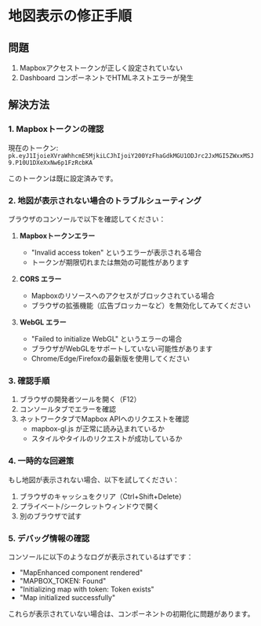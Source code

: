 # 地図表示の修正手順

## 問題
1. Mapboxアクセストークンが正しく設定されていない
2. Dashboard コンポーネントでHTMLネストエラーが発生

## 解決方法

### 1. Mapboxトークンの確認
現在のトークン: `pk.eyJ1IjoieXVraWhhcmE5MjkiLCJhIjoiY200YzFhaGdkMGU1ODJrc2JxMGI5ZWxxMSJ9.P10U1DXeXxNw6p1FzRcbKA`

このトークンは既に設定済みです。

### 2. 地図が表示されない場合のトラブルシューティング

ブラウザのコンソールで以下を確認してください：

1. **Mapboxトークンエラー**
   - "Invalid access token" というエラーが表示される場合
   - トークンが期限切れまたは無効の可能性があります

2. **CORS エラー**
   - Mapboxのリソースへのアクセスがブロックされている場合
   - ブラウザの拡張機能（広告ブロッカーなど）を無効化してみてください

3. **WebGL エラー**
   - "Failed to initialize WebGL" というエラーの場合
   - ブラウザがWebGLをサポートしていない可能性があります
   - Chrome/Edge/Firefoxの最新版を使用してください

### 3. 確認手順

1. ブラウザの開発者ツールを開く（F12）
2. コンソールタブでエラーを確認
3. ネットワークタブでMapbox APIへのリクエストを確認
   - mapbox-gl.js が正常に読み込まれているか
   - スタイルやタイルのリクエストが成功しているか

### 4. 一時的な回避策

もし地図が表示されない場合、以下を試してください：

1. ブラウザのキャッシュをクリア（Ctrl+Shift+Delete）
2. プライベート/シークレットウィンドウで開く
3. 別のブラウザで試す

### 5. デバッグ情報の確認

コンソールに以下のようなログが表示されているはずです：
- "MapEnhanced component rendered"
- "MAPBOX_TOKEN: Found"
- "Initializing map with token: Token exists"
- "Map initialized successfully"

これらが表示されていない場合は、コンポーネントの初期化に問題があります。